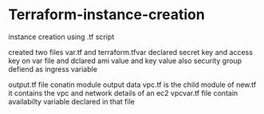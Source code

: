 # Terraform-instance-creation
instance creation using .tf script


created two files var.tf and terraform.tfvar
declared secret key and access key on var file and dclared ami value and key value also
security group defiend as ingress variable



output.tf file conatin module output data
vpc.tf is the child module of new.tf it contains the vpc and network details of an ec2
vpcvar.tf file contain availabilty variable declared in that file
